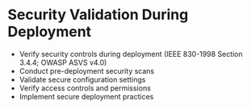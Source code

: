 # Security Validation During Deployment
- Verify security controls during deployment (IEEE 830-1998 Section 3.4.4; OWASP ASVS v4.0)
- Conduct pre-deployment security scans
- Validate secure configuration settings
- Verify access controls and permissions
- Implement secure deployment practices